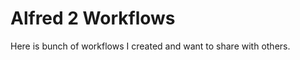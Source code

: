 Alfred 2 Workflows
================

Here is bunch of workflows I created and want to share with others.